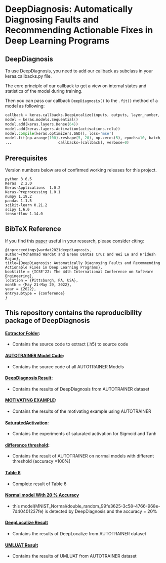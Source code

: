 # DeepDiagnosis: Automatically Diagnosing Faults and Recommending Actionable Fixes in Deep Learning Programs


## DeepDiagnosis
To use DeepDiagnosis, you need to add our callback as subclass in your keras.callbacks.py file.

The core principle of our callback to get a view on internal states and statistics of the model during training.

Then you can pass our callback `DeepDiagnosis()` to the `.fit()` method of a model as following:

```python
callback = keras.callbacks.DeepLocalize(inputs, outputs, layer_number, batch_size, startTime)
model = keras.models.Sequential()
model.add(keras.layers.Dense(64))
model.add(keras.layers.Activation(activations.relu))
model.compile(keras.optimizers.SGD(), loss='mse')
model.fit(np.arange(100).reshape(5, 20), np.zeros(5), epochs=10, batch_size=1, 
...                     callbacks=[callback], verbose=0)
```



## Prerequisites

Version numbers below are of confirmed working releases for this project.

    python 3.6.5
    Keras  2.2.0
    Keras-Applications  1.0.2
    Keras-Preprocessing 1.0.1  
    numpy 1.19.2
    pandas 1.1.5
    scikit-learn 0.21.2
    scipy 1.6.0
    tensorflow 1.14.0

## BibTeX Reference
If you find this [paper](https://conf.researchr.org/details/icse-2022/icse-2022-papers/35/DeepDiagnosis-Automatically-Diagnosing-Faults-and-Recommending-Actionable-Fixes-in-D) useful in your research, please consider citing:

    @inproceedings{wardat2021deepdiagnosis,
    author={Mohammad Wardat and Breno Dantas Cruz and Wei Le and Hridesh Rajan},
    title={DeepDiagnosis: Automatically Diagnosing Faults and Recommending Actionable Fixes in Deep Learning Programs}, 
    booktitle = {ICSE'22: The 44th International Conference on Software Engineering},
    location = {Pittsburgh, PA, USA},
    month = {May 21-May 29, 2022},
    year = {2022},
    entrysubtype = {conference}
    }
    
## This repository contains the reproducibility package of DeepDiagnosis
#### [Extractor Folder](https://github.com/DeepDiagnosis/ICSE2022/tree/main/Extractor): 
* Contains the source code to extract (.h5) to source code
#### [AUTOTRAINER Model Code](https://github.com/DeepDiagnosis/ICSE2022/tree/main/AUTOTRAINER%20Model%20Code):
* Contains the source code of all AUTOTRAINER Models
#### [DeepDiagnosis Result](https://github.com/DeepDiagnosis/ICSE2022/tree/main/DeepDiagnosis%20Result):
* Contains the results of DeepDiagnosis from AUTOTRAINER dataset
#### [MOTIVATING EXAMPLE](https://github.com/DeepDiagnosis/ICSE2022/tree/main/MOTIVATING%20EXAMPLE/31880720):
* Contains the results of the motivating example using AUTOTRAINER
#### [SaturatedActivation](https://github.com/DeepDiagnosis/ICSE2022/tree/main/SaturatedActivation):
* Contains the experiments of saturated activation for Sigmoid and Tanh
#### [difference threshold](https://github.com/DeepDiagnosis/ICSE2022/tree/main/difference%20threshold):
* Contains the result of AUTOTRAINER on normal models with different threshold (accuracy =100%)
#### [Table 6](https://github.com/DeepDiagnosis/ICSE2022/tree/main/Table%206)
* Complete result of Table 6
#### [Normal model With 20 % Accuracy](https://github.com/DeepDiagnosis/ICSE2022/tree/main/MNIST_Normal/double_random_99fe3625-3c58-4766-968e-7d40401237fe)
* this model(MNIST_Normal/double_random_99fe3625-3c58-4766-968e-7d40401237fe) is detected by DeepDiagnosis and the accuracy = 20%
#### [DeepLocalize Result](https://github.com/DeepDiagnosis/ICSE2022/tree/main/DeepLocalize%20Result)
* Contains the results of DeepLocalize from AUTOTRAINER dataset
#### [UMLUAT Result](https://github.com/DeepDiagnosis/ICSE2022/tree/main/UMLUAT%20Result)
* Contains the results of UMLUAT from AUTOTRAINER dataset





